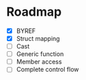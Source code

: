 # Roadmap

- [x] BYREF
- [x] Struct mapping
- [ ] Cast
- [ ] Generic function
- [ ] Member access
- [ ] Complete control flow
